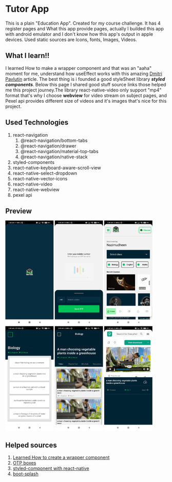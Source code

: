 # Tutor App
This is a plain "Education App". Created for my course challenge. It has 4 register pages and What this app provide pages, actually I builded this app with android emulator and I don't know how this app's output in apple devices. Used static sources are Icons, fonts, Images, Videos.

## What I learn!!
I learned How to make a wrapper component and that was an "aaha" moment for me, understand how useEffect works with this amazing [Dmitri Pavlutin](https://dmitripavlutin.com/react-useeffect-explanation/) article.
The best thing is i founded a good styleSheet library ***styled components***. Below this page I shared good stuff source links those helped me this project journey.The library react-native-video only support "mp4" format that's why I choose **webview** for video stream on subject pages, and Pexel api provides different size of videos and it's images that's nice for this project.

## Used Technologies
1. react-navigation
   1. @react-navigation/bottom-tabs
   2. @react-navigation/drawer
   3. @react-navigation/material-top-tabs
   4. @react-navigation/native-stack
2. styled-components
3. react-native-keyboard-aware-scroll-view
4. react-native-select-dropdown
5. react-native-vector-icons
6. react-native-video
7. react-native-webview
8. pexel api

## Preview
<img src="./src/Assets/Preview/preview_1.jpg" width="150">
<img src="./src/Assets/Preview/preview_2.jpg" width="150">
<img src="./src/Assets/Preview/preview_3.jpg" width="150">
<img src="./src/Assets/Preview/preview_4.jpg" width="150">
<img src="./src/Assets/Preview/preview_5.jpg" width="150">
<img src="./src/Assets/Preview/preview_6.jpg" width="150">

## Helped sources
1. [Learned How to create a wrapper component](https://www.digitalocean.com/community/tutorials/how-to-create-wrapper-components-in-react-with-props)
2. [OTP boxes](https://blog.logrocket.com/creating-split-otp-input-fields-react-native/)
3. [styled-component with react-native](https://blog.logrocket.com/how-to-use-styled-components-with-react-native/)
4. [boot-splash](https://www.javatpoint.com/react-native-splash-screen)

